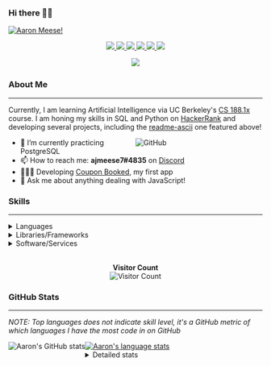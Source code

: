 ### Hi there 👋🏻
[![Aaron Meese!](https://user-images.githubusercontent.com/17814535/88975338-a2aabf00-d27f-11ea-963f-8a19608716b4.png)](https://github.com/ajmeese7/readme-ascii "README ASCII")

<p align="center">
  <a href="https://github.com/ajmeese7">
    <img src="https://img.shields.io/badge/-Github-000?style=flat&logo=Github&logoColor=white" />
  </a>
  <a href="https://www.linkedin.com/in/aaronmeese/">
    <img src="https://img.shields.io/badge/-LinkedIn-blue?style=flat&logo=Linkedin&logoColor=white" />
  </a>
  <a href="https://www.instagram.com/ajmeese7">
    <img src="https://img.shields.io/badge/-Instagram-c13584?style=flat&labelColor=c13584&logo=instagram&logoColor=white" />
  </a>
  <a href="https://twitter.com/ajmeese7">
    <img src="https://img.shields.io/badge/-Twitter-1ca0f1?style=flat-square&labelColor=1ca0f1&logo=twitter&logoColor=white&link=https://twitter.com/ajmeese7" />
  </a>
  <a href="https://medium.com/@ajmeese7">
    <img src="https://img.shields.io/badge/-Medium-03a57a?style=flat-square&labelColor=000000&logo=Medium&link=https://medium.com/@ajmeese7/" />
  </a>
  <a href="mailto:ajmeese7@gmail.com">
    <img src="https://img.shields.io/badge/-Gmail-c14438?style=flat&logo=Gmail&logoColor=white" />
  </a>
</p>
<p align="center">
  <a href="https://www.codewars.com/users/ajmeese7">
    <img src="https://www.codewars.com/users/ajmeese7/badges/large" />
  </a>
</p>

### About Me ###
----------------------------------------------------------------------------------------------------------------------------
Currently, I am learning Artificial Intelligence via UC Berkeley's [CS 188.1x](https://courses.edx.org/courses/BerkeleyX/CS188.1x-4/1T2015/course/) course.
I am honing my skills in SQL and Python on [HackerRank](https://www.hackerrank.com/ajmeese7) and developing several projects, including the 
[readme-ascii](https://github.com/ajmeese7/readme-ascii) one featured above!

<img width="50%" align="right" alt="GitHub" src="https://raw.githubusercontent.com/onimur/.github/master/.resources/git-header.svg" />

- 🔭 I’m currently practicing PostgreSQL
- 📫 How to reach me: **ajmeese7#4835** on [Discord](https://discord.com)
- 👨🏼‍💻 Developing [Coupon Booked](https://couponbooked.com), my first app
- 💬 Ask me about anything dealing with JavaScript!
<!-- TODO: make this pretty enough to promote!
- 🎯 Portfolio site: [https://aaronmeese.com](https://aaronmeese.com/)
-->

### Skills ###
----------------------------------------------------------------------------------------------------------------------------
<details>
<summary>Languages</summary>

+ JavaScript
+ HTML
+ CSS
    + [README ASCII](https://github.com/ajmeese7/readme-ascii)
+ PHP
+ Java
    + [BRCC Java](https://github.com/ajmeese7/brcc-java)
    + [Euler Problems](https://github.com/ajmeese7/euler-problems)

</details>
<details>
<summary>Libraries/Frameworks</summary>

+ NodeJS
    + [Snapchat Share](https://github.com/ajmeese7/snapchat-share)
    + [FRC Spreadsheets](https://github.com/ajmeese7/frc-spreadsheets)
+ Cordova
+ jQuery
+ Discord.js
    + [Spambot](https://github.com/ajmeese7/spambot)
    + [Automatic Reactions](https://github.com/ajmeese7/automatic-reactions)
    + [Multiple Reactions](https://github.com/ajmeese7/multiple-reactions)

</details>
<details>
<summary>Software/Services</summary>

+ Wallpaper Engine
    + [Random Wallpaper](https://github.com/ajmeese7/random-wallpaper)
    + [Image of the Day](https://github.com/ajmeese7/image-of-the-day)
+ phpMyAdmin
+ Cloudinary
+ Puppeteer
    + [README ASCII](https://github.com/ajmeese7/readme-ascii)
    + [Dynamic Page Retrieval](https://github.com/ajmeese7/dynamic-page-retrieval)
+ Nightmare.js
    + [Steam Queue Clicker](https://github.com/ajmeese7/steam-queue-clicker)
    + [Repbot](https://github.com/ajmeese7/repbot)
+ Firefox Extensions
    + [Chess Next Move](https://github.com/ajmeese7/chess-next-move)
    + [Gmail Label Organizer](https://github.com/ajmeese7/gmail-label-organizer)
+ Google Analytics
+ Heroku
+ Nexmo
</details>

<p align="center">
  <br>
  <b>Visitor Count</b><br>
  <img src="https://profile-counter.glitch.me/ajmeese7/count.svg" alt="Visitor Count"/>
</p>

### GitHub Stats ###
----------------------------------------------------------------------------------------------------------------------------
*NOTE: Top languages does not indicate skill level, it's a GitHub metric of which languages I have the most code in on GitHub*

<a href="https://profile-summary-for-github.com/user/ajmeese7">
  <img align="left" height="170px" src="https://github-readme-stats.vercel.app/api?username=ajmeese7&show_icons=true&line_height=27&count_private=true&include_all_commits=true" alt="Aaron's GitHub stats"/>
  <img src="https://github-readme-stats.vercel.app/api/top-langs/?username=ajmeese7&hide_langs_below=5&layout=compact" alt="Aaron's language stats"/>
</a>

<details>
<summary>Detailed stats</summary>

### :zap: Recent Activity
<!--START_SECTION:activity-->
1. ❗️ Closed issue [#4](https://github.com//ajmeese7/repbot/issues/4) in [ajmeese7/repbot](https://github.com//ajmeese7/repbot)
2. 🗣 Commented on [#3](https://github.com//ajmeese7/readme-ascii/issues/3) in [ajmeese7/readme-ascii](https://github.com//ajmeese7/readme-ascii)
3. ❗️ Opened issue [#4](https://github.com//ajmeese7/repbot/issues/4) in [ajmeese7/repbot](https://github.com//ajmeese7/repbot)
4. 💪 Opened PR [#1](https://github.com//DYstebo/StinkyBot/pull/1) in [DYstebo/StinkyBot](https://github.com//DYstebo/StinkyBot)
5. 🎉 Merged PR [#2](https://github.com//ajmeese7/automatic-reactions/pull/2) in [ajmeese7/automatic-reactions](https://github.com//ajmeese7/automatic-reactions)
<!--END_SECTION:activity-->

### 🧐 Waka Stats
<!--START_SECTION:waka-->
![Lines of code](https://img.shields.io/badge/From%20Hello%20World%20I've%20written-6.5%20million%20Lines%20of%20code-blue)

**🐱 My GitHub Data** 

> 🏆 418 Contributions in year 2020
 > 
> 📦 Used 43.9 kB in GitHub's Storage 
 > 
> 💼 Opted to Hire
 > 
> 📜 43 Public Repositories 
 > 
> 🔑 15 Owned Private Repositories 

**I'm an early 🐤** 

```text
🌞 Morning    108 commits    ██████░░░░░░░░░░░░░░░░░░░   24.66% 
🌆 Daytime    222 commits    ████████████░░░░░░░░░░░░░   50.68% 
🌃 Evening    106 commits    ██████░░░░░░░░░░░░░░░░░░░   24.2% 
🌙 Night      2 commits      ░░░░░░░░░░░░░░░░░░░░░░░░░   0.46%

```
📅 **I'm Most Productive on Saturdays** 

```text
Monday       48 commits     ██░░░░░░░░░░░░░░░░░░░░░░░   10.96% 
Tuesday      64 commits     ███░░░░░░░░░░░░░░░░░░░░░░   14.61% 
Wednesday    65 commits     ███░░░░░░░░░░░░░░░░░░░░░░   14.84% 
Thursday     58 commits     ███░░░░░░░░░░░░░░░░░░░░░░   13.24% 
Friday       65 commits     ███░░░░░░░░░░░░░░░░░░░░░░   14.84% 
Saturday     82 commits     ████░░░░░░░░░░░░░░░░░░░░░   18.72% 
Sunday       56 commits     ███░░░░░░░░░░░░░░░░░░░░░░   12.79%

```


📊 **This week I spent my time on** 

```text
⌚︎ Timezone: America/Chicago

💬 Languages: 
JavaScript               9 mins              ██████████░░░░░░░░░░░░░░░   41.46% 
YAML                     9 mins              ██████████░░░░░░░░░░░░░░░   40.31% 
Markdown                 4 mins              ████░░░░░░░░░░░░░░░░░░░░░   18.11% 
EJS                      0 secs              ░░░░░░░░░░░░░░░░░░░░░░░░░   0.11%

🐱‍💻 Projects: 
ajmeese7                 13 mins             ██████████████░░░░░░░░░░░   58.43% 
repbot                   9 mins              ██████████░░░░░░░░░░░░░░░   41.46% 
galley-calls             0 secs              ░░░░░░░░░░░░░░░░░░░░░░░░░   0.11%

```

**I mostly code in JavaScript** 

```text
JavaScript   19 repos       █████████████░░░░░░░░░░░░   52.78% 
HTML         7 repos        ████░░░░░░░░░░░░░░░░░░░░░   19.44% 
Java         4 repos        ██░░░░░░░░░░░░░░░░░░░░░░░   11.11% 
Python       2 repos        █░░░░░░░░░░░░░░░░░░░░░░░░   5.56% 
CSS          1 repos        ░░░░░░░░░░░░░░░░░░░░░░░░░   2.78% 
QML          1 repos        ░░░░░░░░░░░░░░░░░░░░░░░░░   2.78% 
PHP          1 repos        ░░░░░░░░░░░░░░░░░░░░░░░░░   2.78%

```


**Timeline**

![Chart not found](https://github.com/ajmeese7/ajmeese7/blob/master/charts/bar_graph.png) 


<!--END_SECTION:waka-->
</details>
